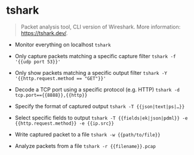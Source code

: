 # tshark
> Packet analysis tool, CLI version of Wireshark.
> More information: <https://tshark.dev/>.

- Monitor everything on localhost
`tshark`

- Only capture packets matching a specific capture filter
`tshark -f '{{udp port 53}}'`

- Only show packets matching a specific output filter
`tshark -Y '{{http.request.method == "GET"}}'`

- Decode a TCP port using a specific protocol (e.g. HTTP)
`tshark -d tcp.port=={{8888}},{{http}}`

- Specify the format of captured output
`tshark -T {{json|text|ps|…}}`

- Select specific fields to output
`tshark -T {{fields|ek|json|pdml}} -e {{http.request.method}} -e {{ip.src}}`

- Write captured packet to a file
`tshark -w {{path/to/file}}`

- Analyze packets from a file
`tshark -r {{filename}}.pcap`
